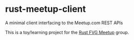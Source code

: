 # rust-meetup-client
A minimal client interfacing to the Meetup.com REST APIs

This is a toy/learning project for the [Rust FVG Meetup](https://www.meetup.com/Rust-FVG-Meetup) group.
